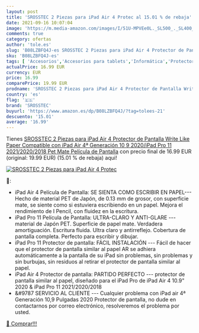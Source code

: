```yaml
---
layout: post
title: 'SROSSTEC 2 Piezas para iPad Air 4 Protec al 15.01 % de rebaja'
date: 2021-09-16 10:07:04
image: 'https://m.media-amazon.com/images/I/51U-MPVEe0L._SL500_._SL400_.jpg'
comments: true
category: ofertas
author: 'tole.es'
slug: 'B08LZBFQ4J-es SROSSTEC 2 Piezas para iPad Air 4 Protector de Pantalla...'
sku: 'B08LZBFQ4J-es'
tags: [ 'Accesorios','Accesorios para tablets','Informática','Protectores de pantalla para tablets','ipad','srosstec', ]
actualPrice: 16.99 EUR
currency: EUR
price: 16.99
comparePrice: 19.99 EUR
prodname: 'SROSSTEC 2 Piezas para iPad Air 4 Protector de Pantalla Write Like Paper Compatible con iPad Air 4ª Generación 10 9 2020/iPad Pro 11 2021/2020/2018 Pet Mate Película de Pantalla'
country: 'es'
flag: '🇪🇸'
brand: 'SROSSTEC'
buyurl: 'https://www.amazon.es/dp/B08LZBFQ4J/?tag=tolees-21'
descuento: '15.01'
average: '16.99'
---
```


Tienes [SROSSTEC 2 Piezas para iPad Air 4 Protector de Pantalla Write Like Paper Compatible con iPad Air 4ª Generación 10 9 2020/iPad Pro 11 2021/2020/2018 Pet Mate Película de Pantalla](https://www.amazon.es/dp/B08LZBFQ4J/?tag=tolees-21) con precio final de  16.99 EUR (original: 19.99 EUR) (15.01 %  de rebaja) aqui!

[![SROSSTEC 2 Piezas para iPad Air 4 Protec](https://m.media-amazon.com/images/I/51U-MPVEe0L._SL500_._SL400_.jpg)](https://www.amazon.es/dp/B08LZBFQ4J/?tag=tolees-21)

🔎:

- iPad Air 4 Película de Pantalla: SE SIENTA COMO ESCRIBIR EN PAPEL--- Hecho de material PET de Japón, de 0.13 mm de grosor, con superficie mate, se siente como si estuviera escribiendo en un papel. Mejora el rendimiento de I Pencil, con fluidez en la escritura.
- iPad Pro 11 Película de Pantalla: ULTRA-CLARO Y ANTI-GLARE --- material de Japón PET. Superficie de papel mate. Verdadera amortiguación. Escritura fluida. Ultra claro y antirreflejo. Cobertura de pantalla completa. Perfecto para escribir y dibujar.
- iPad Pro 11 Protector de pantalla: FÁCIL INSTALACIÓN --- Fácil de hacer que el protector de pantalla similar al papel AR se adhiera automáticamente a la pantalla de su iPad sin problemas, sin problemas y sin burbujas, sin residuos al retirar el protector de pantalla similar al papel.
- iPad Air 4 Protector de pantalla: PARTIDO PERFECTO --- protector de pantalla similar al papel, diseñado para el iPad Pro de iPad Air 4 10.9" 2020 & iPad Pro 11 2021/2020/2018
- &#9787 SERVICIO AL CLIENTE --- Cualquier problema con iPad air 4ª Generación 10,9 Pulgadas 2020 Protector de pantalla, no dude en contactarnos por correo electrónico, resolveremos el problema por usted.

[🛒 Comprar!!!](https://www.amazon.es/dp/B08LZBFQ4J/?tag=tolees-21)
